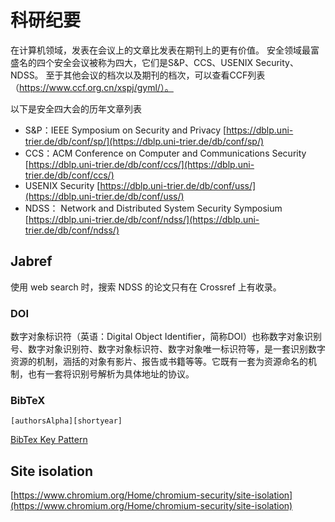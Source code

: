 # 科研纪要

在计算机领域，发表在会议上的文章比发表在期刊上的更有价值。
安全领域最富盛名的四个安全会议被称为四大，它们是S&P、CCS、USENIX Security、NDSS。
至于其他会议的档次以及期刊的档次，可以查看CCF列表（https://www.ccf.org.cn/xspj/gyml/）。

以下是安全四大会的历年文章列表

* S&P：IEEE Symposium on Security and Privacy [https://dblp.uni-trier.de/db/conf/sp/](https://dblp.uni-trier.de/db/conf/sp/)
* CCS：ACM Conference on Computer and Communications Security [https://dblp.uni-trier.de/db/conf/ccs/](https://dblp.uni-trier.de/db/conf/ccs/)
* USENIX Security [https://dblp.uni-trier.de/db/conf/uss/](https://dblp.uni-trier.de/db/conf/uss/)
* NDSS： Network and Distributed System Security Symposium [https://dblp.uni-trier.de/db/conf/ndss/](https://dblp.uni-trier.de/db/conf/ndss/)

## Jabref 

使用 web search 时，搜索 NDSS 的论文只有在 Crossref 上有收录。

### DOI

数字对象标识符（英语：Digital Object Identifier，简称DOI）也称数字对象识别号、数字对象识别符、数字对象标识符、数字对象唯一标识符等，是一套识别数字资源的机制，涵括的对象有影片、报告或书籍等等。它既有一套为资源命名的机制，也有一套将识别号解析为具体地址的协议。 

### BibTeX

`[authorsAlpha][shortyear]`

[BibTex Key Pattern](https://help.jabref.org/en/BibtexKeyPatterns)

## Site isolation

[https://www.chromium.org/Home/chromium-security/site-isolation](https://www.chromium.org/Home/chromium-security/site-isolation)